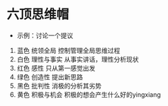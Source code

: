 # 六顶思维帽
- 示例：讨论一个提议
1. 蓝色 统领全局 控制管理全局思维过程
2. 白色 理性与事实 从事实讲话，理性分析现状
3. 红色 感性 只从第一感觉出发
4. 绿色 创造性 提出新思路
5. 黑色 批判性 消极的分析其劣势
6. 黄色 积极与机会 积极的想会产生什么好的yingxiang